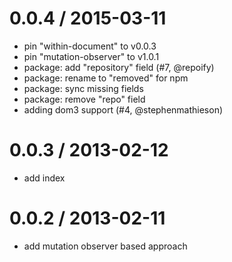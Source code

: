 
0.0.4 / 2015-03-11
==================

  * pin "within-document" to v0.0.3
  * pin "mutation-observer" to v1.0.1
  * package: add "repository" field (#7, @repoify)
  * package: rename to "removed" for npm
  * package: sync missing fields
  * package: remove "repo" field
  * adding dom3 support (#4, @stephenmathieson)

0.0.3 / 2013-02-12
==================

  * add index

0.0.2 / 2013-02-11
==================

  * add mutation observer based approach
